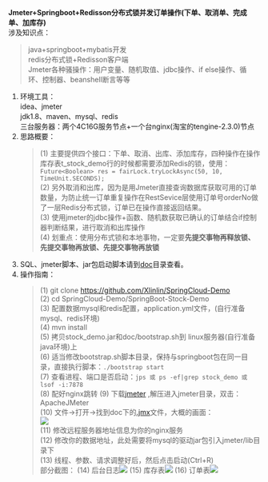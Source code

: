 **Jmeter+Springboot+Redisson分布式锁并发订单操作(下单、取消单、完成单、加库存)**<br>
涉及知识点：<br>
   > java+springboot+mybatis开发<br>
   > redis分布式锁+Redisson客户端<br>
   > Jmeter各种骚操作：用户变量、随机取值、jdbc操作、if else操作、循环、控制器、beanshell断言等等<br> 
1. 环境工具：<br>
   idea、jmeter<br>
   jdk1.8、maven、mysql、redis<br>
   三台服务器：两个4C16G服务节点+一个台nginx(淘宝的tengine-2.3.0)节点<br>
2. 思路概要：<br>
   >(1) 主要提供四个接口：下单、取消、出库、添加库存，四种操作在操作库存表t_stock_demo行的时候都需要添加Redis的锁，使用：``Future<Boolean> res = fairLock.tryLockAsync(50, 10, TimeUnit.SECONDS);``<br>
   >(2) 另外取消和出库，因为是用Jmeter直接查询数据库获取可用的订单数量，为防止统一订单重复操作在RestSevice层使用订单号orderNo做了一层Redis分布式锁，订单已在操作直接返回结果。<br>
   >(3) 使用jmeter的jdbc操作+函数、随机数获取已确认的订单结合if控制器判断结果，进行取消和出库操作<br>
   >(4) 划重点：使用分布式锁和本地事物，一定要**先提交事物再释放锁、先提交事物再放锁、先提交事物再放锁**<br>
3. SQL、jmeter脚本、jar包启动脚本请到[doc](https://github.com/Xlinlin/SpringCloud-Demo/tree/master/SpringBoot-Stock-Demo/doc)目录查看。
4. 操作指南：
   >(1) git clone https://github.com/Xlinlin/SpringCloud-Demo   <br>
   >(2) cd SpringCloud-Demo/SpringBoot-Stock-Demo  <br>
   >(3) 配置数据mysql和redis配置，application.yml文件，(自行准备mysql、redis环境) <br>
   >(4) mvn install <br>
   >(5) 拷贝stock_demo.jar和doc/bootstrap.sh到 linux服务器(自行准备java环境)上 <br>
   >(6) 适当修改bootstrap.sh脚本目录，保持与springboot包在同一目录，直接执行脚本：``./bootstrap start`` <br>
   >(7) 查看进程、端口是否启动：``jps 或 ps -ef|grep stock_demo 或 lsof -i:7878``<br>
   >(8) 配好nginx跳转
   >(9) 下载[jmeter](http://jmeter.apache.org/download_jmeter.cgi) ,解压进入jmeter目录，双击：ApacheJMeter<br>
   >(10) 文件->打开->找到doc下的[.jmx](https://github.com/Xlinlin/SpringCloud-Demo/blob/master/SpringBoot-Stock-Demo/doc/stock_demo_jmeter.jmx)文件，大概的画面：<br>
   ![](https://github.com/Xlinlin/SpringCloud-Demo/blob/master/SpringBoot-Stock-Demo/doc/stock_demo_jmeter.jpg?raw=true)<br>
   >(11) 修改远程服务器地址信息为你的nginx服务<br>
   >(12) 修改你的数据地址，此处需要将mysql的驱动jar包引入jmeter/lib目录下<br>
   >(13) 线程、参数、请求调整好后，然后点击启动(Ctrl+R)<br>
   部分截图：
   >(14) 后台日志![](https://github.com/Xlinlin/SpringCloud-Demo/blob/master/SpringBoot-Stock-Demo/doc/sever_console_log.jpg?raw=true)
   >(15) 库存表![](https://github.com/Xlinlin/SpringCloud-Demo/blob/master/SpringBoot-Stock-Demo/doc/stock_query.jpg?raw=true)
   >(16) 订单表![](https://github.com/Xlinlin/SpringCloud-Demo/blob/master/SpringBoot-Stock-Demo/doc/order_query.jpg?raw=true)
   